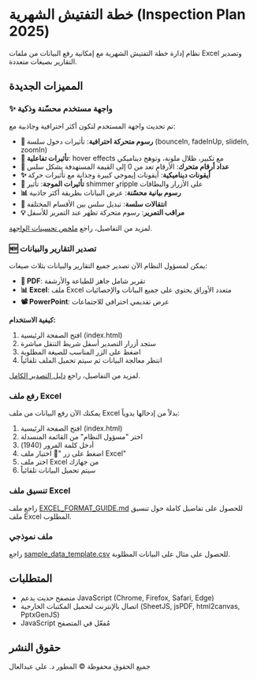 # خطة التفتيش الشهرية (Inspection Plan 2025)

نظام إدارة خطة التفتيش الشهرية مع إمكانية رفع البيانات من ملفات Excel وتصدير التقارير بصيغات متعددة.

## المميزات الجديدة

### ✨ واجهة مستخدم محسّنة وذكية
تم تحديث واجهة المستخدم لتكون أكثر احترافية وجاذبية مع:
- **🎨 رسوم متحركة احترافية**: تأثيرات دخول سلسة (bounceIn, fadeInUp, slideIn, zoomIn)
- **💫 تأثيرات تفاعلية**: hover effects مع تكبير، ظلال ملونة، وتوهج ديناميكي
- **🔢 عداد أرقام متحرك**: الأرقام تعد من 0 إلى القيمة المستهدفة بشكل سلس
- **✨ أيقونات ديناميكية**: أيقونات إيموجي كبيرة وجذابة مع تأثيرات حركة
- **🌊 تأثيرات الموجة**: تأثير shimmer وripple على الأزرار والبطاقات
- **📊 رسوم بيانية محسّنة**: عرض البيانات بطريقة أكثر جاذبية
- **🎯 انتقالات سلسة**: تبديل سلس بين الأقسام المختلفة
- **💡 مراقب التمرير**: رسوم متحركة تظهر عند التمرير للأسفل

لمزيد من التفاصيل، راجع [ملخص تحسينات الواجهة](UI_ENHANCEMENTS_SUMMARY.md).

### 🆕 تصدير التقارير والبيانات
يمكن لمسؤول النظام الآن تصدير جميع التقارير والبيانات بثلاث صيغات:
- **📄 PDF**: تقرير شامل جاهز للطباعة والأرشفة
- **📊 Excel**: ملف Excel متعدد الأوراق يحتوي على جميع البيانات والإحصائيات
- **📽️ PowerPoint**: عرض تقديمي احترافي للاجتماعات

**كيفية الاستخدام:**
1. افتح الصفحة الرئيسية (index.html)
2. ستجد أزرار التصدير أسفل شريط التنقل مباشرة
3. اضغط على الزر المناسب للصيغة المطلوبة
4. انتظر معالجة البيانات ثم سيتم تحميل الملف تلقائياً

لمزيد من التفاصيل، راجع [دليل التصدير الكامل](EXPORT_FEATURE_GUIDE.md).

### رفع ملف Excel
يمكنك الآن رفع البيانات من ملف Excel بدلاً من إدخالها يدوياً:
1. افتح الصفحة الرئيسية (index.html)
2. اختر "مسؤول النظام" من القائمة المنسدلة
3. أدخل كلمة المرور (1940)
4. اضغط على زر "📁 اختيار ملف Excel"
5. اختر ملف Excel من جهازك
6. سيتم تحميل البيانات تلقائياً

### تنسيق ملف Excel
راجع ملف [EXCEL_FORMAT_GUIDE.md](EXCEL_FORMAT_GUIDE.md) للحصول على تفاصيل كاملة حول تنسيق ملف Excel المطلوب.

### ملف نموذجي
راجع [sample_data_template.csv](sample_data_template.csv) للحصول على مثال على البيانات المطلوبة.

## المتطلبات
- متصفح حديث يدعم JavaScript (Chrome, Firefox, Safari, Edge)
- اتصال بالإنترنت لتحميل المكتبات الخارجية (SheetJS, jsPDF, html2canvas, PptxGenJS)
- JavaScript مُفعّل في المتصفح

## حقوق النشر
جميع الحقوق محفوظة © المطور د. علي عبدالعال
